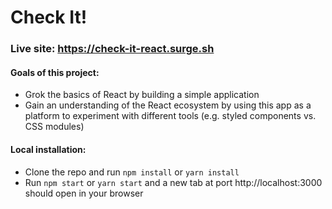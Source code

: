 # Check It!

### Live site: https://check-it-react.surge.sh

#### Goals of this project:

- Grok the basics of React by building a simple application
- Gain an understanding of the React ecosystem by using this app as a platform to experiment with different tools (e.g. styled components vs. CSS modules)

#### Local installation:

- Clone the repo and run `npm install` or `yarn install`
- Run `npm start` or `yarn start` and a new tab at port http://localhost:3000 should open in your browser
